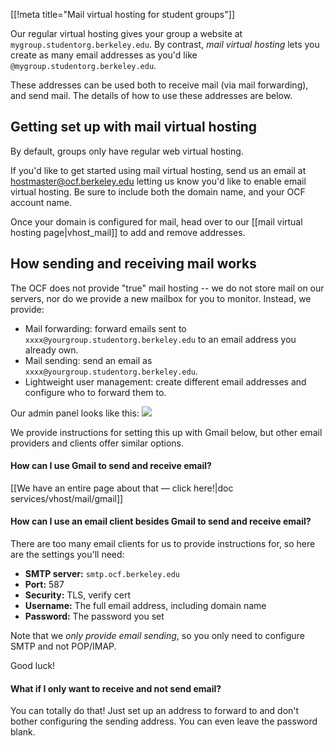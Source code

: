 [[!meta title="Mail virtual hosting for student groups"]]


Our regular virtual hosting gives your group a website at
`mygroup.studentorg.berkeley.edu`. By contrast, *mail virtual hosting* lets you create as
many email addresses as you'd like `@mygroup.studentorg.berkeley.edu`.

These addresses can be used both to receive mail (via mail forwarding), and
send mail. The details of how to use these addresses are below.


## Getting set up with mail virtual hosting

By default, groups only have regular web virtual hosting.

If you'd like to get started using mail virtual hosting, send us an email at
[hostmaster@ocf.berkeley.edu](mailto:hostmaster@ocf.berkeley.edu) letting us
know you'd like to enable email virtual hosting. Be sure to include both the
domain name, and your OCF account name.

Once your domain is configured for mail, head over to our [[mail
virtual hosting page|vhost_mail]] to add and remove addresses.


## How sending and receiving mail works

The OCF does not provide "true" mail hosting -- we do not store mail on our
servers, nor do we provide a new mailbox for you to monitor. Instead, we
provide:

* Mail forwarding: forward emails sent to `xxxx@yourgroup.studentorg.berkeley.edu` to an
  email address you already own.
* Mail sending: send an email as `xxxx@yourgroup.studentorg.berkeley.edu`.
* Lightweight user management: create different email addresses and configure
  who to forward them to.

Our admin panel looks like this:
![](https://i.fluffy.cc/9cGLcQv29G6kmlgvnvgq8J7nxw9BlMrx.png)

We provide instructions for setting this up with Gmail below, but other email
providers and clients offer similar options.

#### How can I use Gmail to send and receive email?

[[We have an entire page about that — click here!|doc
services/vhost/mail/gmail]]


#### How can I use an email client besides Gmail to send and receive email?

There are too many email clients for us to provide instructions for, so here
are the settings you'll need:

* **SMTP server:** `smtp.ocf.berkeley.edu`
* **Port:** 587
* **Security:** TLS, verify cert
* **Username:** The full email address, including domain name
* **Password:** The password you set

Note that we *only provide email sending*, so you only need to configure SMTP
and not POP/IMAP.

Good luck!



#### What if I only want to receive and not send email?

You can totally do that! Just set up an address to forward to and don't bother
configuring the sending address. You can even leave the password blank.

